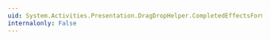 ```yaml
---
uid: System.Activities.Presentation.DragDropHelper.CompletedEffectsFormat
internalonly: False
---
```

